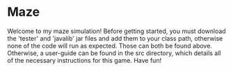 # Maze

Welcome to my maze simulation! Before getting started, you must download the 'tester' and 'javalib' jar files and add them to your class
path, otherwise none of the code will run as expected. Those can both be found above. Otherwise, a user-guide can be found in the src
directory, which details all of the necessary instructions for this game. Have fun!
